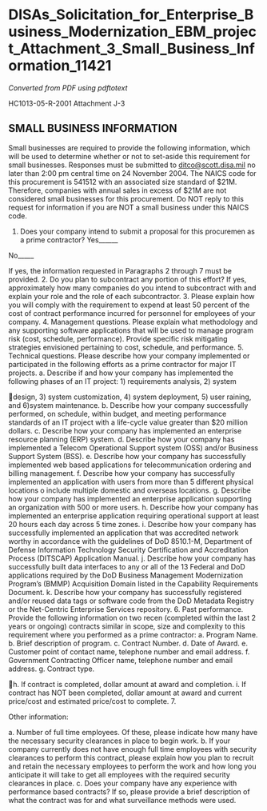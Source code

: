 # DISAs_Solicitation_for_Enterprise_Business_Modernization_EBM_project_Attachment_3_Small_Business_Information_11421

_Converted from PDF using pdftotext_

HC1013-05-R-2001
Attachment J-3
## SMALL BUSINESS INFORMATION
Small businesses are required to provide the following information,
which will be used to determine whether or not to set-aside this
requirement for small businesses. Responses must be submitted to
ditco@scott.disa.mil no later than 2:00 pm central time on 24 November
2004.
The NAICS code for this procurement is 541512 with an associated size
standard of $21M. Therefore, companies with annual sales in excess of
$21M are not considered small businesses for this procurement.
Do NOT reply to this request for information if you are NOT a small
business under this NAICS code.
1. Does your company intend to submit a proposal for this procuremen
as a prime contractor?
Yes______

No_____

If yes, the information requested in Paragraphs 2 through 7 must be
provided.
2. Do you plan to subcontract any portion of this effort? If yes,
approximately how many companies do you intend to subcontract with and
explain your role and the role of each subcontractor.
3. Please explain how you will comply with the requirement to expend
at least 50 percent of the cost of contract performance incurred for
personnel for employees of your company.
4. Management questions. Please explain what methodology and any
supporting software applications that will be used to manage program
risk (cost, schedule, performance). Provide specific risk mitigating
strategies envisioned pertaining to cost, schedule, and performance.
5. Technical questions. Please describe how your company implemented
or participated in the following efforts as a prime contractor for
major IT projects.
a.
Describe if and how your company has implemented the
following phases of an IT project: 1) requirements analysis, 2) system

design, 3) system customization, 4) system deployment, 5) user
raining, and 6)system maintenance.
b. Describe how your company successfully performed, on
schedule, within budget, and meeting performance standards of an IT
project with a life-cycle value greater than $20 million dollars.
c. Describe how your company has implemented an enterprise
resource planning (ERP) system.
d. Describe how your company has implemented a Telecom
Operational Support system (OSS) and/or Business Support System (BSS).
e. Describe how your company has successfully implemented web
based applications for telecommunication ordering and billing
management.
f. Describe how your company has successfully implemented an
application with users from more than 5 different physical locations
o include multiple domestic and overseas locations.
g. Describe how your company has implemented an enterprise
application supporting an organization with 500 or more users.
h. Describe how your company has implemented an enterprise
application requiring operational support at least 20 hours each day
across 5 time zones.
i. Describe how your company has successfully implemented an
application that was accredited network worthy in accordance with the
guidelines of DoD 8510.1-M, Department of Defense Information
Technology Security Certification and Accreditation Process (DITSCAP)
Application Manual.
j. Describe how your company has successfully built data
interfaces to any or all of the 13 Federal and DoD applications
required by the DoD Business Management Modernization Program’s (BMMP)
Acquisition Domain listed in the Capability Requirements Document.
k. Describe how your company has successfully registered
and/or reused data tags or software code from the DoD Metadata
Registry or the Net-Centric Enterprise Services repository.
6. Past performance. Provide the following information on two recen
(completed within the last 2 years or ongoing) contracts similar in
scope, size and complexity to this requirement where you performed as
a prime contractor:
a. Program Name.
b. Brief description of program.
c. Contract Number.
d. Date of Award.
e. Customer point of contact name, telephone number and email
address.
f. Government Contracting Officer name, telephone number and
email address.
g. Contract type.

h. If contract is completed, dollar amount at award and
completion.
i. If contract has NOT been completed, dollar amount at award
and current price/cost and estimated price/cost to complete.
7.

Other information:

a. Number of full time employees. Of these, please indicate how
many have the necessary security clearances in place to begin work.
b. If your company currently does not have enough full time
employees with security clearances to perform this contract, please
explain how you plan to recruit and retain the necessary employees to
perform the work and how long you anticipate it will take to get all
employees with the required security clearances in place.
c. Does your company have any experience with performance based
contracts? If so, please provide a brief description of what the
contract was for and what surveillance methods were used.

